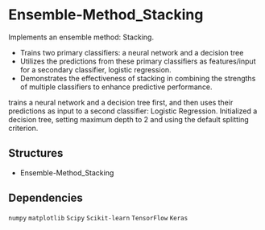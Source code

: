 # Ensemble-Method_Stacking

Implements an ensemble method: Stacking.
- Trains two primary classifiers: a neural network and a decision tree
- Utilizes the predictions from these primary classifiers as features/input for a secondary classifier, logistic regression.
- Demonstrates the effectiveness of stacking in combining the strengths of multiple classifiers to enhance predictive
performance.

trains a neural network and a decision tree first, and then uses their predictions as input to a second classifier: Logistic Regression.
Initialized a decision tree, setting maximum depth to 2 and using the default splitting criterion.


## Structures
- Ensemble-Method_Stacking




## Dependencies
`numpy` `matplotlib` `Scipy` `Scikit-learn` `TensorFlow` `Keras`
